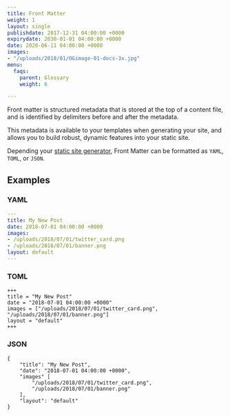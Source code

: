 ```yaml
---
title: Front Matter
weight: 1
layout: single
publishdate: 2017-12-31 04:00:00 +0000
expirydate: 2030-01-01 04:00:00 +0000
date: 2020-06-11 04:00:00 +0000
images:
- "/uploads/2018/01/OGimage-01-docs-3x.jpg"
menu:
  faqs:
    parent: Glossary
    weight: 6

---
```

Front matter is structured metadata that is stored at the top of a content file, and is identified by delimiters before and after the metadata.

This metadata is available to your templates when generating your site, and allows you to build robust, dynamic features into your static site.

Depending your [static site generator](/docs/faqs/glossary/static-site-generators/), Front Matter can be formatted as `YAML`, `TOML`, or `JSON`.

## Examples

### YAML
```yaml
---
title: My New Post
date: 2018-07-01 04:00:00 +0000
images:
- /uploads/2018/07/01/twitter_card.png
- /uploads/2018/07/01/banner.png
layout: default
---
```

### TOML
```
+++
title = "My New Post"
date = "2018-07-01 04:00:00 +0000"
images = ["/uploads/2018/07/01/twitter_card.png", "/uploads/2018/07/01/banner.png"]
layout = "default"
+++
```

### JSON
```
{
    "title": "My New Post",
    "date": "2018-07-01 04:00:00 +0000",
    "images" [
        "/uploads/2018/07/01/twitter_card.png",
        "/uploads/2018/07/01/banner.png"
    ],
    "layout": "default"
}
```